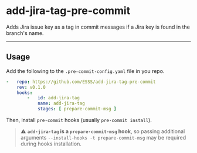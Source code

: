 # add-jira-tag-pre-commit

Adds Jira issue key as a tag in commit messages if a Jira key is found in the branch's name.

---
## Usage

Add the following to the `.pre-commit-config.yaml` file in you repo. 

``` yaml
-   repo: https://github.com/ESSS/add-jira-tag-pre-commit
    rev: v0.1.0
    hooks:
        -   id: add-jira-tag
            name: add-jira-tag
            stages: [ prepare-commit-msg ]    
```    

Then, install `pre-commit` hooks (usually `pre-commit install`). 

> :warning: **`add-jira-tag` is a `prepare-commit-msg` hook**, so passing additional arguments `--install-hooks -t prepare-commit-msg` may be required during hooks installation. 